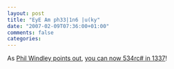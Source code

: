 ```yaml
---
layout: post
title: "EyE Am ph33|1n6 |u(ky"
date: "2007-02-09T07:36:00+01:00"
comments: false
categories: 
---
```


<p>As <a href="http://www.windley.com/archives/2007/02/1337_on_google.shtml">Phil Windley points out</a>, <a href="http://www.google.com/intl/xx-hacker/">you can now 534rc# in 1337</a>!</p>


